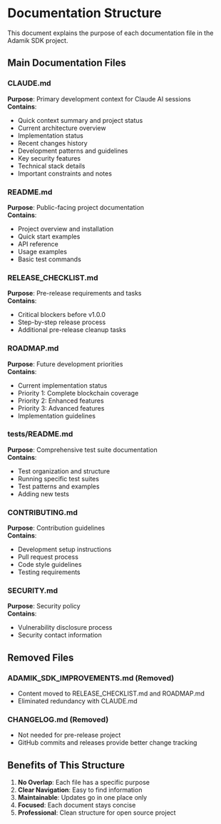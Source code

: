 # Documentation Structure

This document explains the purpose of each documentation file in the Adamik SDK project.

## Main Documentation Files

### CLAUDE.md

**Purpose**: Primary development context for Claude AI sessions  
**Contains**:

- Quick context summary and project status
- Current architecture overview
- Implementation status
- Recent changes history
- Development patterns and guidelines
- Key security features
- Technical stack details
- Important constraints and notes

### README.md

**Purpose**: Public-facing project documentation  
**Contains**:

- Project overview and installation
- Quick start examples
- API reference
- Usage examples
- Basic test commands

### RELEASE_CHECKLIST.md

**Purpose**: Pre-release requirements and tasks  
**Contains**:

- Critical blockers before v1.0.0
- Step-by-step release process
- Additional pre-release cleanup tasks

### ROADMAP.md

**Purpose**: Future development priorities  
**Contains**:

- Current implementation status
- Priority 1: Complete blockchain coverage
- Priority 2: Enhanced features
- Priority 3: Advanced features
- Implementation guidelines

### tests/README.md

**Purpose**: Comprehensive test suite documentation  
**Contains**:

- Test organization and structure
- Running specific test suites
- Test patterns and examples
- Adding new tests

### CONTRIBUTING.md

**Purpose**: Contribution guidelines  
**Contains**:

- Development setup instructions
- Pull request process
- Code style guidelines
- Testing requirements

### SECURITY.md

**Purpose**: Security policy  
**Contains**:

- Vulnerability disclosure process
- Security contact information

## Removed Files

### ADAMIK_SDK_IMPROVEMENTS.md (Removed)
- Content moved to RELEASE_CHECKLIST.md and ROADMAP.md
- Eliminated redundancy with CLAUDE.md

### CHANGELOG.md (Removed)
- Not needed for pre-release project
- GitHub commits and releases provide better change tracking

## Benefits of This Structure

1. **No Overlap**: Each file has a specific purpose
2. **Clear Navigation**: Easy to find information
3. **Maintainable**: Updates go in one place only
4. **Focused**: Each document stays concise
5. **Professional**: Clean structure for open source project